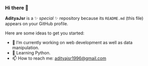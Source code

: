 ### Hi there 👋


**AdityaJsr** is a ✨ _special_ ✨ repository because its `README.md` (this file) appears on your GitHub profile.

Here are some ideas to get you started:

- 🔭 I’m currently working on web development as well as data manipulation.
- 💬 Learning Python.
- 📫 How to reach me: adityajsr1996@gmail.com

